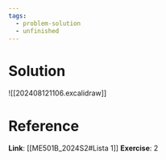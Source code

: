 ```yaml
---
tags:
  - problem-solution
  - unfinished
---
```

# Solution
![[202408121106.excalidraw]]

# Reference
**Link**: [[ME501B_2024S2#Lista 1]]
**Exercise**: 2